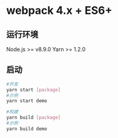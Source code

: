 # webpack 4.x + ES6+

## 运行环境
Node.js >=  v8.9.0
Yarn >= 1.2.0

## 启动
```sh
#开发
yarn start [package]
#示例
yarn start demo

#构建
yarn build [package]
#示例
yarn build demo

```

